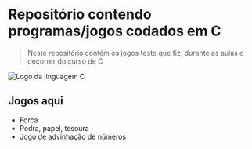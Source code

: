 
# Repositório contendo programas/jogos codados em C

> Neste repositório contém os jogos teste que fiz, durante as aulas o decorrer do curso de C

![Logo da linguagem C](https://github.com/RenanMEleoterio/Curso_de_C/assets/128442593/62164a10-720e-4cf9-acd5-73dc69c9df6e)

Jogos aqui 
-----------
* Forca
* Pedra, papel, tesoura
* Jogo de advinhação de números
